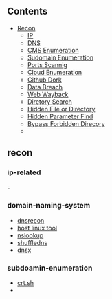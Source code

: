 ## Contents
- [Recon](#Recon)
    - [IP](#ip-related)
    - [DNS](#domain-naming-system)
    - [CMS Enumeration](#content-management-system)
    - [Sudomain Enumeration](#subdomain-enumeration)
    - [Ports Scannig](#ports-scanning)
    - [Cloud Enumeration](#cloud-enumeration)
    - [Github Dork](#github-dork)
    - [Data Breach](#data-breach)
    - [Web Wayback](#web-wayback)
    - [Diretory Search](#directory-search)
    - [Hidden File or Directory](#hidden-file-or-directory)
    - [Hidden Parameter Find](#hidden-parameter-find)
    - [Bypass Forbidden Direcory](#bypass-forbidder-directory)
    - 




## recon

### ip-related

 -[]()







### domain-naming-system
- [dnsrecon](https://github.com/darkoperator/dnsrecon)
- [host linux tool](https://tools.kali.org/)
- [nslookup](https://www.nslookup.io/)
- [shuffledns](https://github.com/projectdiscovery/shuffledns)
- [dnsx](https://github.com/projectdiscovery/dnsx)

### subdoamin-enumeration
 - [crt.sh](https://crt.sh/)
 - 
